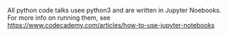 All python code talks usee python3 and are written in Jupyter Noebooks. For more info on running them, see https://www.codecademy.com/articles/how-to-use-jupyter-notebooks
